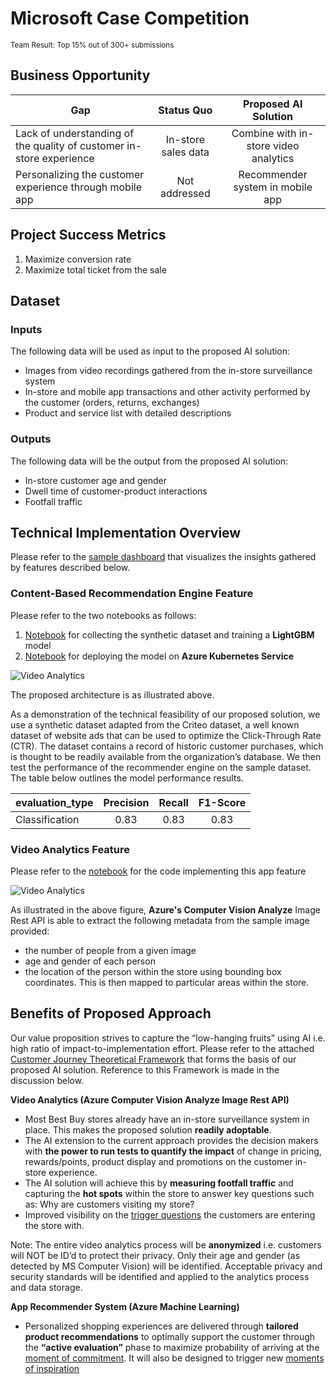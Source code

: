 # Microsoft Case Competition
<sub>Team Result: Top 15% out of 300+ submissions</sub>

## Business Opportunity

| Gap | Status Quo  | Proposed AI Solution  |
| ---   | :-: | :-: |
| Lack of understanding of the quality of customer in-store experience | In-store sales data | Combine with in-store video analytics |
| Personalizing the customer experience through mobile app | Not addressed | Recommender system in mobile app |

## Project Success Metrics

1)	Maximize conversion rate 
2)	Maximize total ticket from the sale


## Dataset

### Inputs

The following data will be used as input to the proposed AI solution:

* Images from video recordings gathered from the in-store surveillance system
* In-store and mobile app transactions and other activity performed by the customer (orders, returns, exchanges)
*	Product and service list with detailed descriptions

### Outputs

The following data will be the output from the proposed AI solution:

*	In-store customer age and gender
*	Dwell time of customer-product interactions
*	Footfall traffic

## Technical Implementation Overview
Please refer to the [sample dashboard](https://github.com/sahilsaxena21/case_competition_microsoft/blob/master/Sample%20Dashboard.pdf) that visualizes the insights gathered by features described below.

### Content-Based Recommendation Engine Feature

Please refer to the two notebooks as follows:
1) [Notebook](https://github.com/sahilsaxena21/case_competition_microsoft/blob/master/mmlspark_lightgbm_prototype.ipynb) for collecting the synthetic dataset and training a **LightGBM** model
2) [Notebook](https://github.com/sahilsaxena21/case_competition_microsoft/blob/master/lightgbm_prototype.ipynb) for deploying the model on **Azure Kubernetes Service** 

![Video Analytics](https://github.com/sahilsaxena21/case_competition_microsoft/blob/master/images/prototype_architecture.png)

The proposed architecture is as illustrated above.

As a demonstration of the technical feasibility of our proposed solution, we use a synthetic dataset adapted from the Criteo dataset, a well known dataset of website ads that can be used to optimize the Click-Through Rate (CTR). The dataset contains a record of historic customer purchases, which is thought to be readily available from the organization’s database. We then test the performance of the recommender engine on the sample dataset. The table below outlines the model performance results.

| evaluation_type | Precision  | Recall  | F1-Score  |
| ---   | :-: | :-: | :-:  |
| Classification | 0.83 | 0.83 | 0.83  |

### Video Analytics Feature
Please refer to the [notebook](https://github.com/sahilsaxena21/case_competition_microsoft/blob/master/image_analytics.ipynb) for the code implementing this app feature

![Video Analytics](https://github.com/sahilsaxena21/case_competition_microsoft/blob/master/images/computer_vision_api_output.JPG)

As illustrated in the above figure, **Azure's Computer Vision Analyze** Image Rest API is able to extract the following metadata from the sample image provided:
*	the number of people from a given image
*	age and gender of each person
*	the location of the person within the store using bounding box coordinates. This is then mapped to particular areas within the store.

## Benefits of Proposed Approach
Our value proposition strives to capture the “low-hanging fruits” using AI i.e. high ratio of impact-to-implementation effort. Please refer to the attached [Customer Journey Theoretical Framework](https://github.com/sahilsaxena21/case_competition_microsoft/blob/master/Customer%20Journey%20Theoretical%20Framework.pdf) that forms the basis of our proposed AI solution. Reference to this Framework is made in the discussion below.

**Video Analytics (Azure Computer Vision Analyze Image Rest API)**

*	Most Best Buy stores already have an in-store surveillance system in place. This makes the proposed solution **readily adoptable**.
*	The AI extension to the current approach provides the decision makers with **the power to run tests to quantify the impact** of change in pricing, rewards/points, product display and promotions on the customer in-store experience.
*	The AI solution will achieve this by **measuring footfall traffic** and capturing the **hot spots** within the store to answer key questions such as: Why are customers visiting my store?
*	Improved visibility on the [trigger questions](https://github.com/sahilsaxena21/case_competition_microsoft/blob/master/Customer%20Journey%20Theoretical%20Framework.pdf) the customers are entering the store with.

Note: The entire video analytics process will be **anonymized** i.e. customers will NOT be ID’d to protect their privacy. Only their age and gender (as detected by MS Computer Vision) will be identified. Acceptable privacy and security standards will be identified and applied to the analytics process and data storage.

**App Recommender System (Azure Machine Learning)**

*	Personalized shopping experiences are delivered through **tailored product recommendations** to optimally support the customer through the **“active evaluation”** phase to maximize probability of arriving at the [moment of commitment](https://github.com/sahilsaxena21/case_competition_microsoft/blob/master/Customer%20Journey%20Theoretical%20Framework.pdf). It will also be designed to trigger new [moments of inspiration](https://github.com/sahilsaxena21/case_competition_microsoft/blob/master/Customer%20Journey%20Theoretical%20Framework.pdf)

